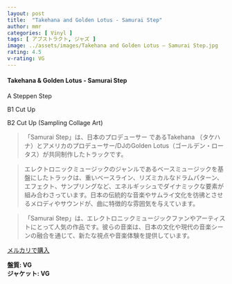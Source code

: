 ```yaml
---
layout: post
title:  "Takehana and Golden Lotus - Samurai Step"
author: mmr
categories: [ Vinyl ]
tags: [ アブストラクト, ジャズ ]
image: ../assets/images/Takehana and Golden Lotus – Samurai Step.jpg
rating: 4.5
v-rating: VG
---
```


#### Takehana & Golden Lotus - Samurai Step

A  Steppen Step

B1  Cut Up

B2  Cut Up (Sampling Collage Art)

> 「Samurai Step」は、日本のプロデューサー であるTakehana （タケハナ）とアメリカのプロデューサー/DJのGolden Lotus（ゴールデン・ロータス）が共同制作したトラックです。

> エレクトロニックミュージックのジャンルであるベースミュージックを基盤にしたトラックは、重いベースライン、リズミカルなドラムパターン、エフェクト、サンプリングなど、エネルギッシュでダイナミックな要素が組み合わさっています。日本の伝統的な音楽やサムライ文化を彷彿とさせるメロディやサウンドが、曲に特徴的な雰囲気を与えています。

> 「Samurai Step」は、エレクトロニックミュージックファンやアーティストにとって人気の作品です。彼らの音楽は、日本の文化や現代の音楽シーンの融合を通じて、新たな視点や音楽体験を提供しています。


[メルカリで購入](https://jp.mercari.com/item/m72626209254)


<div class="mt-4 mb-4 d-flex align-items-center">
<strong class="mr-1">盤質: VG</strong>
</div>
<div class="mt-4 mb-4 d-flex align-items-center">
<strong class="mr-1">ジャケット: VG</strong>
</div>